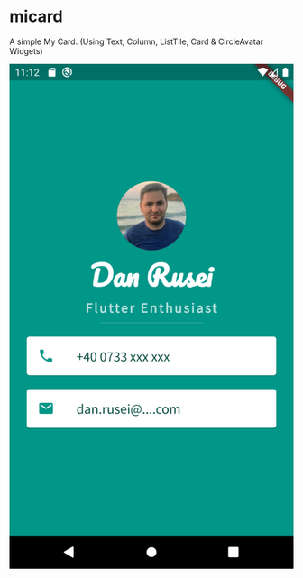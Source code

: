 # micard

A simple My Card. (Using Text, Column, ListTile, Card & CircleAvatar Widgets)  

![example](images/micard.png "Simple card project")
